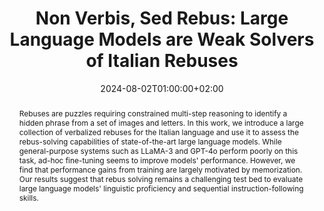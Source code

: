 ---
# Documentation: https://sourcethemes.com/academic/docs/managing-content/

title: "Non Verbis, Sed Rebus: Large Language Models are Weak Solvers of Italian Rebuses"
authors: [Gabriele Sarti, Tommaso Caselli, Arianna Bisazza, Malvina Nissim]
date: 2024-08-02T01:00:00+02:00
doi: ""

# Schedule page publish date (NOT publication's date).
publishDate: 2024-08-02T01:00:00+02:00

# Publication type.
# Legend: 0 = Uncategorized; 1 = Conference paper; 2 = Journal article;
# 3 = Preprint / Working Paper; 4 = Report; 5 = Book; 6 = Book section;
# 7 = Thesis; 8 = Patent
publication_types: ["3"]

# Publication name and optional abbreviated publication name.
publication: "Arxiv Preprint"
publication_short: "Arxiv"

abstract: "Rebuses are puzzles requiring constrained multi-step reasoning to identify a hidden phrase from a set of images and letters. In this work, we introduce a large collection of verbalized rebuses for the Italian language and use it to assess the rebus-solving capabilities of state-of-the-art large language models. While general-purpose systems such as LLaMA-3 and GPT-4o perform poorly on this task, ad-hoc fine-tuning seems to improve models' performance. However, we find that performance gains from training are largely motivated by memorization. Our results suggest that rebus solving remains a challenging test bed to evaluate large language models' linguistic proficiency and sequential instruction-following skills."

# Summary. An optional shortened abstract.
summary: "We evaluate the rebus-solving capabilities of large language models on a new Italian dataset."

tags: [Natural Language Processing, HuggingFace, Italian, Large Language Models, Evaluation, Word Games, Rebus]
categories: [Natural Language Processing]
featured: true

# Custom links (optional).
#   Uncomment and edit lines below to show custom links.
# links:
# - name: Follow
#   url: https://twitter.com
#   icon_pack: fab
#   icon: twitter
links:
- name: ArXiv
  url: https://arxiv.org/abs/2408.00584
  icon_pack: fas
  icon: file-contract
- name: Models
  url: https://huggingface.co/collections/gsarti/verbalized-rebus-clic-it-2024-66ab8f11cb04e68bdf4fb028
  icon: codepen
  icon_pack: fab
- name: Demo
  url: https://huggingface.co/spaces/gsarti/verbalized-rebus-solver
  icon_pack: fas
  icon: rocket

url_pdf: https://arxiv.org/pdf/2408.00584.pdf
url_code: https://github.com/gsarti/verbalized-rebus
url_dataset: https://huggingface.co/datasets/gsarti/eureka-rebus
url_poster:
url_project:
url_slides:
url_source:
url_video:

# Featured image
# To use, add an image named `featured.jpg/png` to your page's folder. 
# Focal points: Smart, Center, TopLeft, Top, TopRight, Left, Right, BottomLeft, Bottom, BottomRight.
image:
  caption: ""
  focal_point: ""
  preview_only: false

# Associated Projects (optional).
#   Associate this publication with one or more of your projects.
#   Simply enter your project's folder or file name without extension.
#   E.g. `internal-project` references `content/project/internal-project/index.md`.
#   Otherwise, set `projects: []`.
projects: []

# Slides (optional).
#   Associate this publication with Markdown slides.
#   Simply enter your slide deck's filename without extension.
#   E.g. `slides: "example"` references `content/slides/example/index.md`.
#   Otherwise, set `slides: ""`.
slides: ""
---